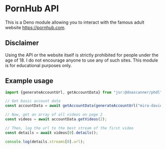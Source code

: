 # PornHub API

This is a Deno module allowing you to interact with the famous adult website https://pornhub.com.

## Disclaimer

Using the API or the website itself is strictly prohibited for people under the age of 18. I do not encourage anyone to use any of such sites. This module is for educational purposes only.

## Example usage

```ts
import {generateAccountUrl, getAccountData} from "jsr:@dnascanner/phdl";

// Get basic account data
const accountData = await getAccountData(generateAccountUrl("mira-david"));

// Now, get an array of all videos on page 2
const videos = await accountData.getVideos(2);

// Then, log the url to the best stream of the first video
const details = await videos[0].details();

console.log(details.streams[0].url);
```
